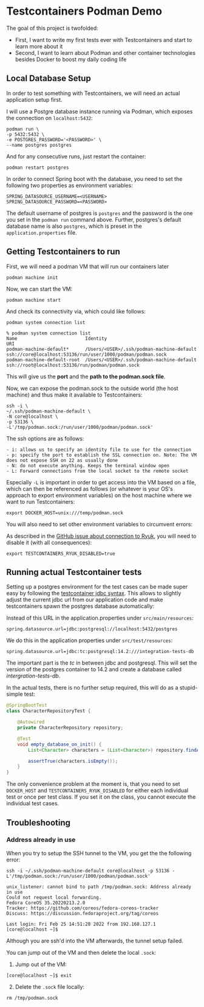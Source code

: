 # Testcontainers Podman Demo
The goal of this project is twofolded:
- First, I want to write my first tests ever with Testcontainers and start to learn more about it
- Second, I want to learn about Podman and other container technologies besides Docker to boost my daily coding life

## Local Database Setup
In order to test something with Testcontainers, we will need an actual application setup first.

I will use a Postgre database instance running via Podman, which exposes the connection on `localhost:5432`:

```
podman run \
-p 5432:5432 \
-e POSTGRES_PASSWORD='<PASSWORD>' \
--name postgres postgres
```

And for any consecutive runs, just restart the container:

```
podman restart postgres
```

In order to connect Spring boot with the database, you need to set the following two
properties as environment variables:

```
SPRING_DATASOURCE_USERNAME=<USERNAME>
SPRING_DATASOURCE_PASSWORD=<PASSWORD>
```

The default username of postgres is `postgres` and the password is the one you set in the `podman run`
command above. Further, postgres's default database name is also `postgres`, which is preset in the `application.properties`
file.

## Getting Testcontainers to run
First, we will need a podman VM that will run our containers later

`podman machine init`

Now, we can start the VM:

`podman machine start`

And check its connectivity via, which could like follows:

`podman system connection list`

```
% podman system connection list
Name                         Identity                                           URI
podman-machine-default*      /Users/<USER>/.ssh/podman-machine-default  ssh://core@localhost:53136/run/user/1000/podman/podman.sock
podman-machine-default-root  /Users/<USER>/.ssh/podman-machine-default  ssh://root@localhost:53136/run/podman/podman.sock
```

This will give us the **port** and the **path to the podman.sock file**.

Now, we can expose the podman.sock to the outside world (the host machine) and thus make it available to Testcontainers:

```
ssh -i \
~/.ssh/podman-machine-default \
-N core@localhost \
-p 53136 \
-L'/tmp/podman.sock:/run/user/1000/podman/podman.sock'
```

The ssh options are as follows:

```
- i: allows us to specify an identity file to use for the connection
- p: specify the port to establish the SSL connection on. Note: The VM does not expose SSH on 22 as usually done
- N: do not execute anything. Keeps the terminal window open
- L: Forward connections from the local socket to the remote socket
```

Especially `-L` is important in order to get access into the VM based on a file, which can then be referenced as follows (or whatever is your OS's approach to export environment variables) on the host machine
where we want to run Testcontainers:

```
export DOCKER_HOST=unix:///temp/podman.sock
```

You will also need to set other environment variables to circumvent errors:

As described in the [GitHub issue about connection to Ryuk](https://github.com/testcontainers/testcontainers-java/issues/3609), you will need to disable it (with all consequences):
```
export TESTCONTAINERS_RYUK_DISABLED=true
```

## Running actual Testcontainer tests
Setting up a postgres environment for the test cases can be made super easy by following the
[testcontainer jdbc syntax](https://www.testcontainers.org/modules/databases/jdbc/). This allows to slightly
adjust the current jdbc url from our application code and make testcontainers spawn the postgres database
automatically:

Instead of this URL in the application.properties under `src/main/resources`:
```
spring.datasource.url=jdbc:postgresql://localhost:5432/postgres
```

We do this in the application properties under `src/test/resources`:
```
spring.datasource.url=jdbc:tc:postgresql:14.2:///integration-tests-db
```

The important part is the *tc* in between jdbc and postgresql. This will set the version of
the postgres container to 14.2 and create a database called *intergration-tests-db*.

In the actual tests, there is no further setup required, this will do as a stupid-simple test:

```java
@SpringBootTest
class CharacterRepositoryTest {

    @Autowired
    private CharacterRepository repository;

    @Test
    void empty_database_on_init() {
        List<Character> characters = (List<Character>) repository.findAll();

        assertTrue(characters.isEmpty());
    }
}
```

The only convenience problem at the moment is, that you need to set `DOCKER_HOST` and `TESTCONTAINERS_RYUK_DISABLED`
for either each individual test or once per test class. If you set it on the class, you cannot execute
the individual test cases.

## Troubleshooting

### Address already in use
When you try to setup the SSH tunnel to the VM, you get the the following error:

`ssh -i ~/.ssh/podman-machine-default core@localhost -p 53136 -L'/tmp/podman.sock:/run/user/1000/podman/podman.sock'`

```
unix_listener: cannot bind to path /tmp/podman.sock: Address already in use
Could not request local forwarding.
Fedora CoreOS 35.20220213.2.0
Tracker: https://github.com/coreos/fedora-coreos-tracker
Discuss: https://discussion.fedoraproject.org/tag/coreos

Last login: Fri Feb 25 14:51:28 2022 from 192.168.127.1
[core@localhost ~]$
```

Although you are ssh'd into the VM afterwards, the tunnel setup failed.

You can jump out of the VM and then delete the local `.sock`:

1. Jump out of the VM:

`[core@localhost ~]$ exit`

2. Delete the `.sock` file locally:

`rm /tmp/podman.sock`